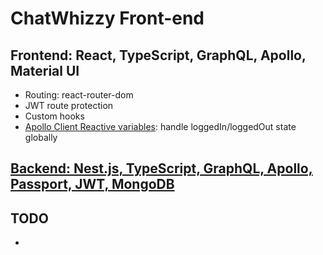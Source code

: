 # ChatWhizzy Front-end

## Frontend: React, TypeScript, GraphQL, Apollo, Material UI

- Routing: react-router-dom
- JWT route protection
- Custom hooks
- [Apollo Client Reactive variables](https://www.apollographql.com/docs/react/local-state/reactive-variables/): handle loggedIn/loggedOut state globally

## [Backend: Nest.js, TypeScript, GraphQL, Apollo, Passport, JWT, MongoDB](https://github.com/jparkley/nestjs-react-graphql-chatwhizzy-back)

## TODO

-
